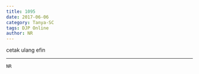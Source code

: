 ```yaml
---
title: 1095
date: 2017-06-06
category: Tanya-SC
tags: DJP Online
author: NR
---
```


cetak ulang efin

---



`NR`

